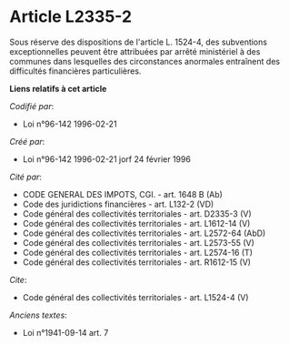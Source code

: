 # Article L2335-2

Sous réserve des dispositions de l'article L. 1524-4, des subventions exceptionnelles peuvent être attribuées par arrêté
ministériel à des communes dans lesquelles des circonstances anormales entraînent des difficultés financières particulières.

**Liens relatifs à cet article**

_Codifié par_:

  - Loi n°96-142 1996-02-21

_Créé par_:

  - Loi n°96-142 1996-02-21 jorf 24 février 1996

_Cité par_:

  - CODE GENERAL DES IMPOTS, CGI. - art. 1648 B (Ab)
  - Code des juridictions financières - art. L132-2 (VD)
  - Code général des collectivités territoriales - art. D2335-3 (V)
  - Code général des collectivités territoriales - art. L1612-14 (V)
  - Code général des collectivités territoriales - art. L2572-64 (AbD)
  - Code général des collectivités territoriales - art. L2573-55 (V)
  - Code général des collectivités territoriales - art. L2574-16 (T)
  - Code général des collectivités territoriales - art. R1612-15 (V)

_Cite_:

  - Code général des collectivités territoriales - art. L1524-4 (V)

_Anciens textes_:

  - Loi n°1941-09-14 art. 7
